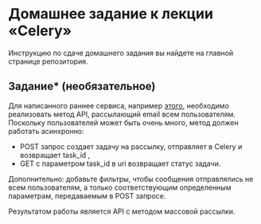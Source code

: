 # Домашнее задание к лекции «Celery»

Инструкцию по сдаче домашнего задания вы найдете на главной странице репозитория.

## Задание* (необязательное)

Для написанного раннее сервиса, например [этого](../2.1-flask), необходимо реализовать метод API, рассылающий email всем пользователям. Поскольку 
пользователей может быть очень много, метод должен работать асинхронно: 
- POST запрос создает задачу на рассылку, отправляет в Celery и возвращает task_id ,
- GET с параметром task_id в uri возвращает статус задачи.

Дополнительно: добавьте фильтры, чтобы сообщения отправлялись не всем пользователям, а только соответствующим определенным параметрам, передаваемым в POST запросе.


Результатом работы является API с методом массовой рассылки.
